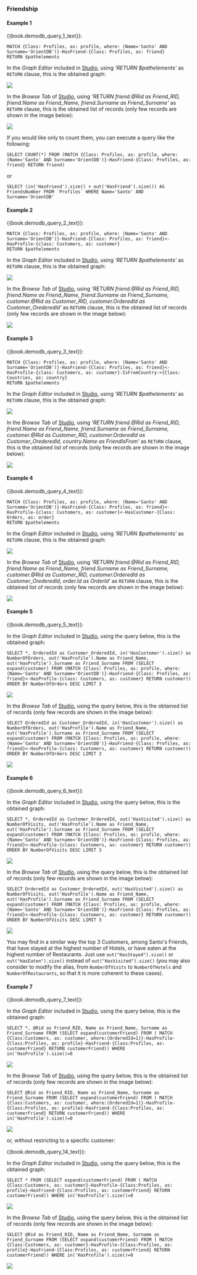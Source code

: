 
### Friendship

#### Example 1

{{book.demodb_query_1_text}}:

<pre><code class="lang-sql">MATCH {Class: Profiles, as: profile, where: (Name='Santo' AND Surname='OrientDB')}-HasFriend-{Class: Profiles, as: friend} 
RETURN $pathelements
</code></pre>

In the _Graph Editor_ included in [Studio](../studio/README.md), using _'RETURN $pathelements'_ as `RETURN` clause, this is the obtained graph:

![](../../../images/demo-dbs/social-travel-agency/query_1_graph.png)

In the _Browse Tab_ of [Studio](../studio/README.md), using _'RETURN friend.@Rid as Friend_RID, friend.Name as Friend_Name, friend.Surname as Friend_Surname'_ as `RETURN` clause, this is the obtained list of records (only few records are shown in the image below):

![](../../../images/demo-dbs/social-travel-agency/query_1_browse.png)

If you would like only to count them, you can execute a query like the following:

<pre><code class="lang-sql">SELECT COUNT(*) FROM (MATCH {Class: Profiles, as: profile, where: (Name='Santo' AND Surname='OrientDB')}-HasFriend-{Class: Profiles, as: friend} RETURN friend)</code></pre>

or

<pre><code class="lang-sql">SELECT (in('HasFriend').size() + out('HasFriend').size()) AS FriendsNumber FROM `Profiles` WHERE Name='Santo' AND Surname='OrientDB'</code></pre>


#### Example 2

{{book.demodb_query_2_text}}:

<pre><code class="lang-sql">MATCH {Class: Profiles, as: profile, where: (Name='Santo' AND Surname='OrientDB')}-HasFriend-{Class: Profiles, as: friend}<-HasProfile-{class: Customers, as: customer}
RETURN $pathelements
</code></pre>

In the _Graph Editor_ included in [Studio](../studio/README.md), using _'RETURN $pathelements'_ as `RETURN` clause, this is the obtained graph:

![](../../../images/demo-dbs/social-travel-agency/query_2_graph.png)

In the _Browse Tab_ of [Studio](../studio/README.md), using _'RETURN friend.@Rid as Friend_RID, friend.Name as Friend_Name, friend.Surname as Friend_Surname, customer.@Rid as Customer_RID, customer.OrderedId as Customer_OrederedId'_ as `RETURN` clause, this is the obtained list of records (only few records are shown in the image below):

![](../../../images/demo-dbs/social-travel-agency/query_2_browse.png)


#### Example 3

{{book.demodb_query_3_text}}:

<pre><code class="lang-sql">MATCH {Class: Profiles, as: profile, where: (Name='Santo' AND Surname='OrientDB')}-HasFriend-{Class: Profiles, as: friend}<-HasProfile-{class: Customers, as: customer}-IsFromCountry->{Class: Countries, as: country}
RETURN $pathelements
</code></pre>

In the _Graph Editor_ included in [Studio](../studio/README.md), using _'RETURN $pathelements'_ as `RETURN` clause, this is the obtained graph:

![](../../../images/demo-dbs/social-travel-agency/query_3_graph.png)

In the _Browse Tab_ of [Studio](../studio/README.md), using _'RETURN friend.@Rid as Friend_RID, friend.Name as Friend_Name, friend.Surname as Friend_Surname, customer.@Rid as Customer_RID, customer.OrderedId as Customer_OrederedId, country.Name as FriendIsFrom'_ as `RETURN` clause, this is the obtained list of records (only few records are shown in the image below):

![](../../../images/demo-dbs/social-travel-agency/query_3_browse.png)


#### Example 4

{{book.demodb_query_4_text}}:

<pre><code class="lang-sql">MATCH {Class: Profiles, as: profile, where: (Name='Santo' AND Surname='OrientDB')}-HasFriend-{Class: Profiles, as: friend}<-HasProfile-{class: Customers, as: customer}<-HasCustomer-{Class: Orders, as: order} 
RETURN $pathelements
</code></pre>

In the _Graph Editor_ included in [Studio](../studio/README.md), using _'RETURN $pathelements'_ as `RETURN` clause, this is the obtained graph:

![](../../../images/demo-dbs/social-travel-agency/query_4_graph.png)

In the _Browse Tab_ of [Studio](../studio/README.md), using _'RETURN friend.@Rid as Friend_RID, friend.Name as Friend_Name, friend.Surname as Friend_Surname, customer.@Rid as Customer_RID, customer.OrderedId as Customer_OrederedId, order.Id as OrderId'_ as `RETURN` clause, this is the obtained list of records (only few records are shown in the image below):

![](../../../images/demo-dbs/social-travel-agency/query_4_browse.png)


#### Example 5

{{book.demodb_query_5_text}}:

In the _Graph Editor_ included in [Studio](../studio/README.md), using the query below, this is the obtained graph:

<pre><code class="lang-sql">SELECT *, OrderedId as Customer_OrderedId, in('HasCustomer').size() as NumberOfOrders, out('HasProfile').Name as Friend_Name, out('HasProfile').Surname as Friend_Surname FROM (SELECT expand(customer) FROM (MATCH {Class: Profiles, as: profile, where: (Name='Santo' AND Surname='OrientDB')}-HasFriend-{Class: Profiles, as: friend}<-HasProfile-{class: Customers, as: customer} RETURN customer)) ORDER BY NumberOfOrders DESC LIMIT 3</code></pre>

![](../../../images/demo-dbs/social-travel-agency/query_5_graph.png)

In the _Browse Tab_ of [Studio](../studio/README.md), using the query below, this is the obtained list of records (only few records are shown in the image below):

<pre><code class="lang-sql">SELECT OrderedId as Customer_OrderedId, in('HasCustomer').size() as NumberOfOrders, out('HasProfile').Name as Friend_Name, out('HasProfile').Surname as Friend_Surname FROM (SELECT expand(customer) FROM (MATCH {Class: Profiles, as: profile, where: (Name='Santo' AND Surname='OrientDB')}-HasFriend-{Class: Profiles, as: friend}<-HasProfile-{class: Customers, as: customer} RETURN customer)) ORDER BY NumberOfOrders DESC LIMIT 3</code></pre>
 
![](../../../images/demo-dbs/social-travel-agency/query_5_browse.png)


#### Example 6

{{book.demodb_query_6_text}}:

In the _Graph Editor_ included in [Studio](../studio/README.md), using the query below, this is the obtained graph:

<pre><code class="lang-sql">SELECT *, OrderedId as Customer_OrderedId, out('HasVisited').size() as NumberOfVisits, out('HasProfile').Name as Friend_Name, out('HasProfile').Surname as Friend_Surname FROM (SELECT expand(customer) FROM (MATCH {Class: Profiles, as: profile, where: (Name='Santo' AND Surname='OrientDB')}-HasFriend-{Class: Profiles, as: friend}<-HasProfile-{class: Customers, as: customer} RETURN customer)) ORDER BY NumberOfVisits DESC LIMIT 3</code></pre>

![](../../../images/demo-dbs/social-travel-agency/query_6_graph.png)

In the _Browse Tab_ of [Studio](../studio/README.md), using the query below, this is the obtained list of records (only few records are shown in the image below):

<pre><code class="lang-sql">SELECT OrderedId as Customer_OrderedId, out('HasVisited').size() as NumberOfVisits, out('HasProfile').Name as Friend_Name, out('HasProfile').Surname as Friend_Surname FROM (SELECT expand(customer) FROM (MATCH {Class: Profiles, as: profile, where: (Name='Santo' AND Surname='OrientDB')}-HasFriend-{Class: Profiles, as: friend}<-HasProfile-{class: Customers, as: customer} RETURN customer)) ORDER BY NumberOfVisits DESC LIMIT 3</code></pre>

![](../../../images/demo-dbs/social-travel-agency/query_6_browse.png)

You may find in a similar way the top 3 Customers, among Santo's Friends, that have stayed at the highest number of Hotels, or have eaten at the highest number of Restaurants. Just use `out("HasStayed").size()` or `out("HasEaten").size()` instead of `out("HasVisited").size()` (you may also consider to modify the alias, from `NumberOfVisits` to `NumberOfHotels` and `NumberOfRestaurants`, so that it is more coherent to these cases).


#### Example 7

{{book.demodb_query_7_text}}:

In the _Graph Editor_ included in [Studio](../studio/README.md), using the query below, this is the obtained graph:

<pre><code class="lang-sql">SELECT *, @Rid as Friend_RID, Name as Friend_Name, Surname as Friend_Surname FROM (SELECT expand(customerFriend) FROM ( MATCH {Class:Customers, as: customer, where:(OrderedId=1)}-HasProfile-{Class:Profiles, as: profile}-HasFriend-{Class:Profiles, as: customerFriend} RETURN customerFriend)) WHERE in('HasProfile').size()=0</code></pre>

![](../../../images/demo-dbs/social-travel-agency/query_7_graph.png)

In the _Browse Tab_ of [Studio](../studio/README.md), using the query below, this is the obtained list of records (only few records are shown in the image below):

<pre><code class="lang-sql">SELECT @Rid as Friend_RID, Name as Friend_Name, Surname as Friend_Surname FROM (SELECT expand(customerFriend) FROM ( MATCH {Class:Customers, as: customer, where:(OrderedId=1)}-HasProfile-{Class:Profiles, as: profile}-HasFriend-{Class:Profiles, as: customerFriend} RETURN customerFriend)) WHERE in('HasProfile').size()=0</code></pre>

![](../../../images/demo-dbs/social-travel-agency/query_7_browse.png)

or, without restricting to a specific customer:

{{book.demodb_query_14_text}}:

In the _Graph Editor_ included in [Studio](../studio/README.md), using the query below, this is the obtained graph:

<pre><code class="lang-sql">SELECT * FROM (SELECT expand(customerFriend) FROM ( MATCH {Class:Customers, as: customer}-HasProfile-{Class:Profiles, as: profile}-HasFriend-{Class:Profiles, as: customerFriend} RETURN customerFriend)) WHERE in('HasProfile').size()=0</code></pre>

![](../../../images/demo-dbs/social-travel-agency/query_14_graph.png)

In the _Browse Tab_ of [Studio](../studio/README.md), using the query below, this is the obtained list of records (only few records are shown in the image below):

<pre><code class="lang-sql">SELECT @Rid as Friend_RID, Name as Friend_Name, Surname as Friend_Surname FROM (SELECT expand(customerFriend) FROM ( MATCH {Class:Customers, as: customer}-HasProfile-{Class:Profiles, as: profile}-HasFriend-{Class:Profiles, as: customerFriend} RETURN customerFriend)) WHERE in('HasProfile').size()=0</code></pre>

![](../../../images/demo-dbs/social-travel-agency/query_14_browse.png)

